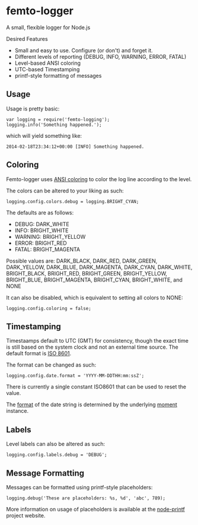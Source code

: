 femto-logger
============

A small, flexible logger for Node.js

Desired Features

+ Small and easy to use.  Configure (or don't) and forget it.
+ Different levels of reporting (DEBUG, INFO, WARNING, ERROR, FATAL)
+ Level-based ANSI coloring
+ UTC-based Timestamping
+ printf-style formatting of messages

Usage
-----

Usage is pretty basic:

    var logging = require('femto-logging');
    logging.info('Something happened.');

which will yield something like:

    2014-02-18T23:34:12+00:00 [INFO] Something happened.


Coloring
--------

Femto-logger uses [ANSI coloring](http://en.wikipedia.org/wiki/ANSI_escape_code#Colors) to color the log line according to the level.

The colors can be altered to your liking as such:

    logging.config.colors.debug = logging.BRIGHT_CYAN;

The defaults are as follows:

+ DEBUG: DARK_WHITE
+ INFO: BRIGHT_WHITE
+ WARNING: BRIGHT_YELLOW
+ ERROR: BRIGHT_RED
+ FATAL: BRIGHT_MAGENTA

Possible values are: DARK_BLACK, DARK_RED, DARK_GREEN, DARK_YELLOW, DARK_BLUE, DARK_MAGENTA, DARK_CYAN, DARK_WHITE, BRIGHT_BLACK, BRIGHT_RED, BRIGHT_GREEN, BRIGHT_YELLOW, BRIGHT_BLUE, BRIGHT_MAGENTA, BRIGHT_CYAN, BRIGHT_WHITE, and NONE

It can also be disabled, which is equivalent to setting all colors to NONE:

    logging.config.coloring = false;


Timestamping
------------

Timestaamps default to UTC (GMT) for consistency, though the exact time is still based on the system clock and not an external time source.  The default format is [ISO 8601](http://en.wikipedia.org/wiki/ISO_8601).

The format can be changed as such:

    logging.config.date.format = 'YYYY-MM-DDTHH:mm:ssZ';

There is currently a single constant ISO8601 that can be used to reset the value.

The [format](http://momentjs.com/docs/#/displaying/) of the date string is determined by the underlying [moment](http://momentjs.com/) instance.


Labels
------

Level labels can also be altered as such:

    logging.config.labels.debug = 'DEBUG';


Message Formatting
------------------

Messages can be formatted using printf-style placeholders:

    logging.debug('These are placeholders: %s, %d', 'abc', 789);

More information on usage of placeholders is available at the [node-printf](http://www.adaltas.com/projects/node-printf/) project website.
